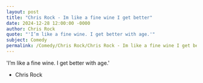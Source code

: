 ```yaml
---
layout: post
title: "Chris Rock - Im like a fine wine I get better"
date: 2024-12-28 12:00:00 -0000
author: Chris Rock
quote: "'I’m like a fine wine. I get better with age.'"
subject: Comedy
permalink: /Comedy/Chris Rock/Chris Rock - Im like a fine wine I get better
---
```


'I’m like a fine wine. I get better with age.'

- Chris Rock
